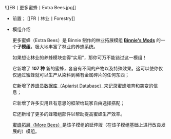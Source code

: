 ![[EB丨更多蜜蜂丨Extra Bees.jpg]]
- 前置；
 [[FR丨林业丨Forestry]]

- 模组介绍
    
    更多蜜蜂（Extra Bees）是 Binnie 制作的林业拓展模组 [**Binnie's Mods**](https://www.mcmod.cn/class/472.html) 的一个**子模组**，极大地丰富了林业的养蜂系统。
    
    如果想让林业的养蜂模块变得“实用”，那你可万不能错过这一模组！
    
    它新增了 **107 种** 新的蜜蜂，各自有不同的产物以及特殊效果。这可以使你仅仅通过蜜蜂就可以生产从染料到稀有金属碎片的任何东西；
    
    它新增了[养蜂员数据库（Apiarist Database）](https://www.mcmod.cn/item/105400.html)来记录蜜蜂培育和突变的信息；
    
    它新增了许多实用且有意思的框架给玩家自由选择搭配；
    
    它还新增了更多的蜂箱组部件以帮助提高蜜蜂生产效率。
    
    [蜜蜂拓展（More Bees）](https://www.mcmod.cn/class/1244.html)是该子模组的延伸版（在该子模组基础上进行改良发展的）模组。